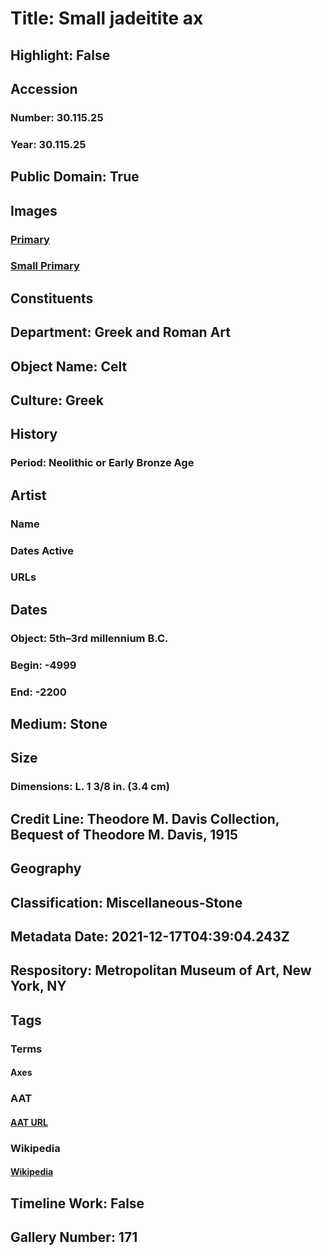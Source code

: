 # Title: Small jadeitite ax
## Highlight: False
## Accession
### Number: 30.115.25
### Year: 30.115.25
## Public Domain: True
## Images
### [Primary](https://images.metmuseum.org/CRDImages/gr/original/DP113107.jpg)
### [Small Primary](https://images.metmuseum.org/CRDImages/gr/web-large/DP113107.jpg)
## Constituents
## Department: Greek and Roman Art
## Object Name: Celt
## Culture: Greek
## History
### Period: Neolithic or Early Bronze Age
## Artist
### Name
### Dates Active
### URLs
## Dates
### Object: 5th–3rd millennium B.C.
### Begin: -4999
### End: -2200
## Medium: Stone
## Size
### Dimensions: L. 1 3/8 in. (3.4 cm)
## Credit Line: Theodore M. Davis Collection, Bequest of Theodore M. Davis, 1915
## Geography
## Classification: Miscellaneous-Stone
## Metadata Date: 2021-12-17T04:39:04.243Z
## Respository: Metropolitan Museum of Art, New York, NY
## Tags
### Terms
#### Axes
### AAT
#### [AAT URL](http://vocab.getty.edu/page/aat/300024664)
### Wikipedia
#### [Wikipedia]()
## Timeline Work: False
## Gallery Number: 171